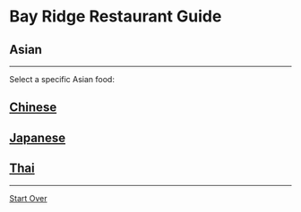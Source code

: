 # Bay Ridge Restaurant Guide
## Asian
---
Select a specific Asian food:
## [Chinese](https://www.eatmilu.com/)
## [Japanese](https://harusushi.com/)
## [Thai](https://www.fishcheeksnyc.com/)
---
[Start Over](../.home.md)